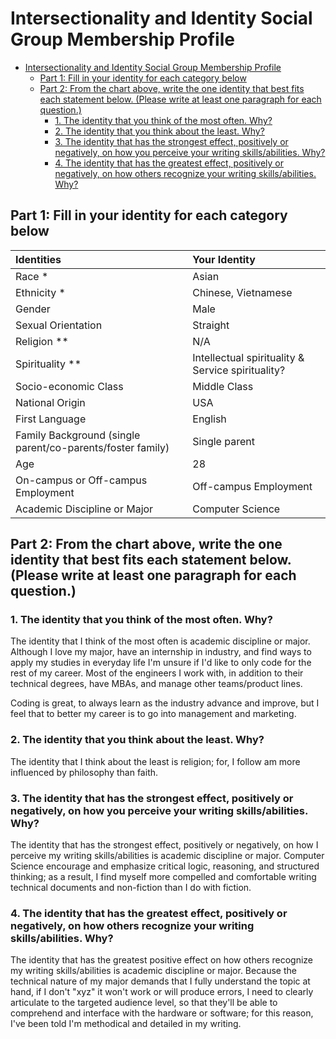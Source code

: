 # Intersectionality and Identity Social Group Membership Profile

- [Intersectionality and Identity Social Group Membership Profile](#intersectionality-and-identity-social-group-membership-profile)
  - [Part 1: Fill in your identity for each category below](#part-1-fill-in-your-identity-for-each-category-below)
  - [Part 2: From the chart above, write the one identity that best fits each statement below. (Please write at least one paragraph for each question.)](#part-2-from-the-chart-above-write-the-one-identity-that-best-fits-each-statement-below-please-write-at-least-one-paragraph-for-each-question)
    - [1. The identity that you think of the most often. Why?](#1-the-identity-that-you-think-of-the-most-often-why)
    - [2. The identity that you think about the least. Why?](#2-the-identity-that-you-think-about-the-least-why)
    - [3. The identity that has the strongest effect, positively or negatively, on how you perceive your writing skills/abilities. Why?](#3-the-identity-that-has-the-strongest-effect-positively-or-negatively-on-how-you-perceive-your-writing-skillsabilities-why)
    - [4. The identity that has the greatest effect, positively or negatively, on how others recognize your writing skills/abilities. Why?](#4-the-identity-that-has-the-greatest-effect-positively-or-negatively-on-how-others-recognize-your-writing-skillsabilities-why)

## Part 1: Fill in your identity for each category below

| **Identities** | **Your Identity** |
| :--------------------------------------------------------- | :------------------------------------------------ |
| Race \* | Asian |
| Ethnicity \* | Chinese, Vietnamese |
| Gender | Male |
| Sexual Orientation | Straight |
| Religion \*\* | N/A |
| Spirituality \*\* | Intellectual spirituality & Service spirituality? |
| Socio-economic Class | Middle Class |
| National Origin | USA |
| First Language | English |
| Family Background (single parent/co-parents/foster family) | Single parent |
| Age | 28 |
| On-campus or Off-campus Employment | Off-campus Employment |
| Academic Discipline or Major | Computer Science |

## Part 2: From the chart above, write the one identity that best fits each statement below. (Please write at least one paragraph for each question.)

### 1. The identity that you think of the most often. Why?

The identity that I think of the most often is academic discipline or major.  Although I love my major, have an internship in industry, and find ways to apply my studies in everyday life I'm unsure if I'd like to only code for the rest of my career.  Most of the engineers I work with, in addition to their technical degrees, have MBAs, and manage other teams/product lines.

Coding is great, to always learn as the industry advance and improve, but I feel that to better my career is to go into management and marketing.

### 2. The identity that you think about the least. Why?

The identity that I think about the least is religion; for, I follow am more influenced by philosophy than faith.

### 3. The identity that has the strongest effect, positively or negatively, on how you perceive your writing skills/abilities. Why?

The identity that has the strongest effect, positively or negatively, on how I perceive my writing skills/abilities is academic discipline or major.  Computer Science encourage and emphasize critical logic, reasoning, and structured thinking; as a result, I find myself more compelled and comfortable writing technical documents and non-fiction than I do with fiction.

### 4. The identity that has the greatest effect, positively or negatively, on how others recognize your writing skills/abilities. Why?

The identity that has the greatest positive effect on how others recognize my writing skills/abilities is academic discipline or major.  Because the technical nature of my major demands that I fully understand the topic at hand, if I don't "xyz" it won't work or will produce errors, I need to clearly articulate to the targeted audience level, so that they'll be able to comprehend and interface with the hardware or software; for this reason, I've been told I'm methodical and detailed in my writing.
